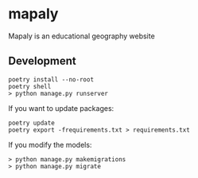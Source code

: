 # mapaly
Mapaly is an educational geography website

## Development

```
poetry install --no-root
poetry shell
> python manage.py runserver
```

If you want to update packages:
```
poetry update
poetry export -frequirements.txt > requirements.txt
```

If you modify the models:
```
> python manage.py makemigrations
> python manage.py migrate
```
